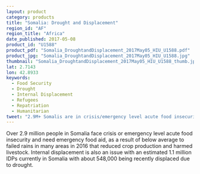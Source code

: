 ```yaml
---
layout: product
category: products
title: "Somalia: Drought and Displacement"
region_id: "AF"
region_title: "Africa"
date_published: 2017-05-08
product_id: "U1588"
product_pdf: "Somalia_DroughtandDisplacement_2017May05_HIU_U1588.pdf"
product_jpg: "Somalia_DroughtandDisplacement_2017May05_HIU_U1588.jpg"
thumbnail: "Somalia_DroughtandDisplacement_2017May05_HIU_U1588_thumb.jpg"
lat: 2.7143
lon: 42.8933
keywords:
  - Food Security
  - Drought
  - Internal Displacement
  - Refugees
  - Repatriation
  - Humanitarian
tweet: "2.9M+ Somalis are in crisis/emergency level acute food insecurity & need food aid"
---
```

Over 2.9 million people in Somalia face crisis or emergency level acute food insecurity and need emergency food aid, as a result of below average to failed rains in many areas in 2016 that reduced crop production and harmed livestock. Internal displacement is also an issue with an estimated 1.1 million IDPs currently in Somalia with about 548,000 being recently displaced due to drought.
